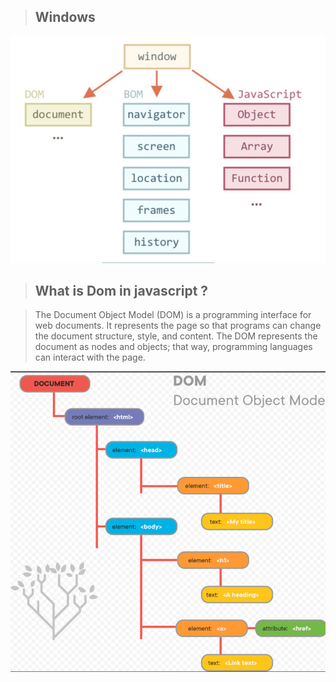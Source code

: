 > ## Windows

 ![](/images/Rectangle%208.png)

> ## What is Dom in javascript ?

 >The Document Object Model (DOM) is a programming interface for web documents. It represents the page so that programs can change the document structure, style, and content. The DOM represents the document as nodes and objects; that way, programming languages can interact with the page.

  ![](/images/Screenshot_6.png)